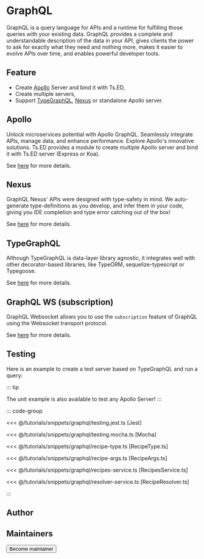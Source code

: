 # GraphQL

<Banner src="/graphql.svg" height="200" />

GraphQL is a query language for APIs and a runtime for fulfilling those queries with your existing data. GraphQL
provides a complete and understandable description of the data in your API, gives clients the power to ask for exactly
what they need and nothing more, makes it easier to evolve APIs over time, and enables powerful developer tools.

## Feature

- Create [Apollo](https://www.apollographql.com/docs/apollo-server/api/apollo-server.html) Server and bind it with
  Ts.ED,
- Create multiple servers,
- Support [TypeGraphQL](https://typegraphql.com/), [Nexus](https://nexusjs.org/) or standalone Apollo server.

## Apollo

<Banner src="/apollo-graphql-compact.svg" height="100" />

Unlock microservices potential with Apollo GraphQL. Seamlessly integrate APIs, manage data, and enhance performance. Explore Apollo's innovative solutions.
Ts.ED provides a module to create multiple Apollo server and bind it with Ts.ED server (Express or Koa).

See [here](/tutorials/graphql-apollo.md) for more details.

## Nexus

<Banner src="/graphql-nexus.png" height="100" />

GraphQL Nexus' APIs were designed with type-safety in mind. We auto-generate type-definitions as you develop, and infer them in your code, giving you IDE completion and type error catching out of the box!

See [here](/tutorials/graphql-nexus.md) for more details.

## TypeGraphQL

<Banner src="/typegraphql.png" height="100" />

Although TypeGraphQL is data-layer library agnostic, it integrates well with other decorator-based libraries, like TypeORM, sequelize-typescript or Typegoose.

See [here](/tutorials/graphql-typegraphql.md) for more details.

## GraphQL WS (subscription)

<Banner src="/graphql-ws.png" height="100" />

GraphQL Websocket allows you to use the `subscription` feature of GraphQL using the Websocket transport protocol.

See [here](/tutorials/graphql-ws.md) for more details.

## Testing

Here is an example to create a test server based on TypeGraphQL and run a query:

::: tip

The unit example is also available to test any Apollo Server!
:::

::: code-group

<<< @/tutorials/snippets/graphql/testing.jest.ts [Jest]

<<< @/tutorials/snippets/graphql/testing.mocha.ts [Mocha]

<<< @/tutorials/snippets/graphql/recipe-type.ts [RecipeType.ts]

<<< @/tutorials/snippets/graphql/recipe-args.ts [RecipeArgs.ts]

<<< @/tutorials/snippets/graphql/recipes-service.ts [RecipesService.ts]

<<< @/tutorials/snippets/graphql/resolver-service.ts [RecipeResolver.ts]

:::

## Author

<GithubContributors users="['Romakita']"/>

## Maintainers

<GithubContributors users="['Romakita']"/>

<div class="flex items-center justify-center p-5">
<Button href="/contributing.html" class="rounded-medium">
 Become maintainer
</Button>
</div>
